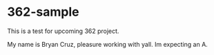 # 362-sample
This is a test for upcoming 362 project.

My name is Bryan Cruz, pleasure working with yall. Im expecting an A.
